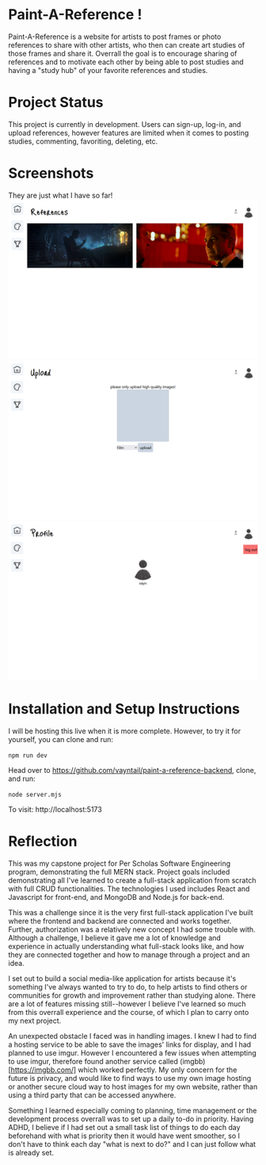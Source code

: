 # Paint-A-Reference !

Paint-A-Reference is a website for artists to post frames or photo references to share with other artists, who then can create art studies of those frames and share it. Overrall the goal is to encourage sharing of references and to motivate each other by being able to post studies and having a "study hub" of your favorite references and studies.

# Project Status

This project is currently in development. Users can sign-up, log-in, and upload references, however features are limited when it comes to posting studies, commenting, favoriting, deleting, etc.

# Screenshots

They are just what I have so far!
![home screen](/public/screenshots/1.png)
![upload screen](/public/screenshots/2.png)
![profile screen](/public/screenshots/3.png)

# Installation and Setup Instructions

I will be hosting this live when it is more complete. However, to try it for yourself, you can clone and run:

`npm run dev`

Head over to https://github.com/vayntail/paint-a-reference-backend, clone, and run:

`node server.mjs`

To visit:
http://localhost:5173

# Reflection

This was my capstone project for Per Scholas Software Engineering program, demonstrating the full MERN stack. Project goals included demonstrating all I've learned to create a full-stack application from scratch with full CRUD functionalities. The technologies I used includes React and Javascript for front-end, and MongoDB and Node.js for back-end.

This was a challenge since it is the very first full-stack application I've built where the frontend and backend are connected and works together. Further, authorization was a relatively new concept I had some trouble with. Although a challenge, I believe it gave me a lot of knowledge and experience in actually understanding what full-stack looks like, and how they are connected together and how to manage through a project and an idea.

I set out to build a social media-like application for artists because it's something I've always wanted to try to do, to help artists to find others or communities for growth and improvement rather than studying alone. There are a lot of features missing still--however I believe I've learned so much from this overrall experience and the course, of which I plan to carry onto my next project.

An unexpected obstacle I faced was in handling images. I knew I had to find a hosting service to be able to save the images' links for display, and I had planned to use imgur. However I encountered a few issues when attempting to use imgur, therefore found another service called (imgbb)[https://imgbb.com/] which worked perfectly. My only concern for the future is privacy, and would like to find ways to use my own image hosting or another secure cloud way to host images for my own website, rather than using a third party that can be accessed anywhere.

Something I learned especially coming to planning, time management or the development process overrall was to set up a daily to-do in priority. Having ADHD, I believe if I had set out a small task list of things to do each day beforehand with what is priority then it would have went smoother, so I don't have to think each day "what is next to do?" and I can just follow what is already set.
